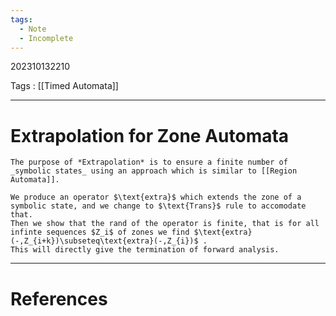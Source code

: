 ```yaml
---
tags:
  - Note
  - Incomplete
---
```

202310132210

Tags : [[Timed Automata]]

---
# Extrapolation for Zone Automata

```ad-tldr
The purpose of *Extrapolation* is to ensure a finite number of _symbolic states_ using an approach which is similar to [[Region Automata]]. 

We produce an operator $\text{extra}$ which extends the zone of a symbolic state, and we change to $\text{Trans}$ rule to accomodate that.
Then we show that the rand of the operator is finite, that is for all infinte sequences $Z_i$ of zones we find $\text{extra}(-,Z_{i+k})\subseteq\text{extra}(-,Z_{i})$ .
This will directly give the termination of forward analysis.
```

---
# References
